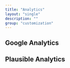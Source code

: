```yaml
---
title: "Analytics"
layout: "single"
description: ""
group: "customization"
---
```


## Google Analytics

## Plausible Analytics
